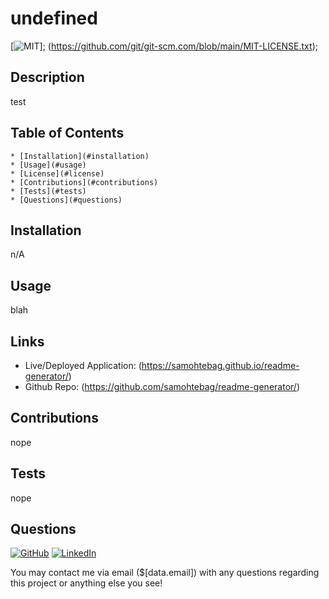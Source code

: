 # undefined

  [![MIT](https://img.shields.io/badge/license-MIT-green?style=plastic)];
  (https://github.com/git/git-scm.com/blob/main/MIT-LICENSE.txt);

  ## Description

  test

  ## Table of Contents
    * [Installation](#installation)
    * [Usage](#usage)
    * [License](#license)
    * [Contributions](#contributions)
    * [Tests](#tests)
    * [Questions](#questions)

  
  ## Installation

  n/A

  ## Usage

  blah

  ## Links

  * Live/Deployed Application: (https://samohtebag.github.io/readme-generator/)
  * Github Repo: (https://github.com/samohtebag/readme-generator/)

  ## Contributions

  nope

  ## Tests

  nope

  ## Questions

  [![GitHub](https://img.shields.io/badge/Github-Click%20Here-orange)](https://github.com/samohtebag) 
  [![LinkedIn](https://img.shields.io/badge/LinkedIn-Click%20Here-yellowgreen)](https://www.linkedin.com/in/gabriel-thomas513/)

  You may contact me via email ($[data.email]) with any questions regarding this project or anything else you see!
